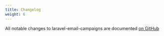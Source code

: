 ```yaml
---
title: Changelog
weight: 6
---
```


All notable changes to laravel-email-campaigns are documented [on GitHub](https://github.com/spatie/laravel-email-campaigns/blob/master/CHANGELOG.md)
